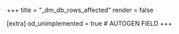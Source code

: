 +++
title = "_dm_db_rows_affected"
render = false

[extra]
od_unimplemented = true # AUTOGEN FIELD
+++